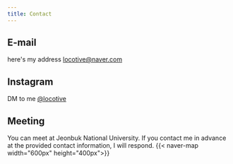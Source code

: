 ```yaml
---
title: Contact
---
```


## E-mail
here's my address [locotive@naver.com](mailto:locotive@naver.com)

## Instagram
DM to me [@locotive](https://instagram.com/loco_tive)

## Meeting
You can meet at Jeonbuk National University. If you contact me in advance at the provided contact information, I will respond.
  {{< naver-map width="600px" height="400px">}}

  